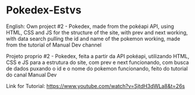 # Pokedex-Estvs
English: Own project #2 - Pokedex, made from the pokéapi API, using HTML, CSS and JS for the structure of the site, with prev and next working, with data search pulling the id and name of the pokemon working, made from the tutorial of Manual Dev channel

Projeto proprio #2 - Pokedex, feita a partir da API pokéapi, utilizando HTML, CSS e JS para a estrutura do site, com prev e next funcionando, com busca de dados puxando o id e o nome do pokemon funcionando, feito do tutorial do canal Manual Dev

Link for Tutorial: https://www.youtube.com/watch?v=SjtdH3dWLa8&t=26s
